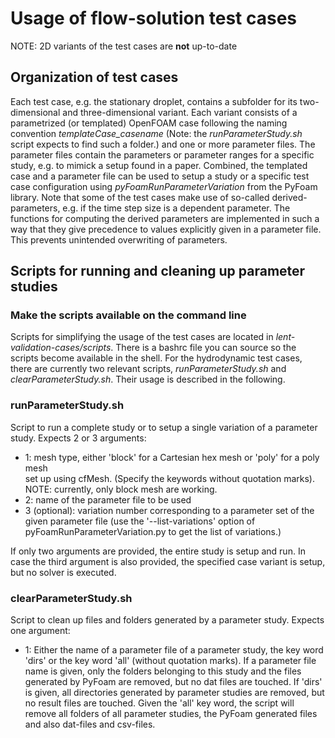 # Usage of flow-solution test cases
NOTE: 2D variants of the test cases are **not** up-to-date

## Organization of test cases
Each test case, e.g. the stationary droplet, contains a subfolder for its two-dimensional
and three-dimensional variant. Each variant consists of a parametrized (or templated)
OpenFOAM case following the naming convention *templateCase_casename* (Note: the *runParameterStudy.sh*
script expects to find such a folder.) and one or more parameter files. The parameter files
contain the parameters or parameter ranges for a specific study, e.g. to mimick a setup found in a
paper. Combined, the templated case and a parameter file can be used to setup a study or a specific
test case configuration using *pyFoamRunParameterVariation* from the PyFoam library.
Note that some of the test cases make use of so-called derived-parameters, e.g. if the time step
size is a dependent parameter. The functions for computing the derived parameters are implemented
in such a way that they give precedence to values explicitly given in a parameter file. This
prevents unintended overwriting of parameters.

## Scripts for running and cleaning up parameter studies

### Make the scripts available on the command line
Scripts for simplifying the usage of the test cases are located in
*lent-validation-cases/scripts*. There is a bashrc file you can source so the scripts become
available in the shell.
For the hydrodynamic test cases, there are currently two relevant scripts,
*runParameterStudy.sh* and *clearParameterStudy.sh*. Their usage is described in the
following.

### runParameterStudy.sh
Script to run a complete study or to setup a single variation of a parameter study.
Expects 2 or 3 arguments:
* 1: mesh type, either 'block' for a Cartesian hex mesh or 'poly' for a poly mesh  
    set up using cfMesh. (Specify the keywords without quotation marks).
    NOTE: currently, only block mesh are working.
* 2: name of the parameter file to be used
* 3 (optional): variation number corresponding to a parameter set of the given
    parameter file (use the '--list-variations' option of pyFoamRunParameterVariation.py
    to get the list of variations.)

If only two arguments are provided, the entire study is setup and run. In case the third
argument is also provided, the specified case variant is setup, but no solver is executed.

### clearParameterStudy.sh
Script to clean up files and folders generated by a parameter study. Expects one argument:
* 1: Either the name of a parameter file of a parameter study, the key word 'dirs' or the
    key word 'all' (without quotation marks). If a parameter file name is given, only the folders belonging
    to this study and the files generated by PyFoam are removed, but no dat files are touched.
    If 'dirs' is given, all directories generated by parameter studies are removed, but no result files
    are touched.
    Given the 'all' key word, the script will remove all folders of all parameter studies, the
    PyFoam generated files and also dat-files and csv-files.
